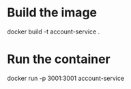 # Build the image
docker build -t account-service .

# Run the container
docker run -p 3001:3001 account-service
